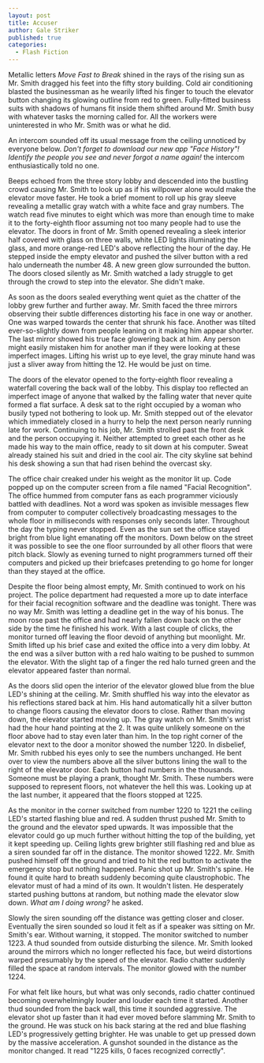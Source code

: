 ```yaml
---
layout: post
title: Accuser
author: Gale Striker
published: true
categories: 
  - Flash Fiction
---
```


Metallic letters _Move Fast to Break_ shined in the rays of the rising sun as Mr. Smith dragged his feet into the fifty story building. Cold air conditioning blasted the businessman as he wearily lifted his finger to touch the elevator button changing its glowing outline from red to green. Fully-fitted business suits with shadows of humans fit inside them shifted around Mr. Smith busy with whatever tasks the morning called for. All the workers were uninterested in who Mr. Smith was or what he did.

An intercom sounded off its usual message from the ceiling unnoticed by everyone below. _Don't forget to download our new app "Face History"! Identify the people you see and never forgot a name again!_ the intercom enthusiastically told no one.

Beeps echoed from the three story lobby and descended into the bustling crowd causing Mr. Smith to look up as if his willpower alone would make the elevator move faster. He took a brief moment to roll up his gray sleeve revealing a metallic gray watch with a white face and gray numbers. The watch read five minutes to eight which was more than enough time to make it to the forty-eighth floor assuming not too many people had to use the elevator. The doors in front of Mr. Smith opened revealing a sleek interior half covered with glass on three walls, white LED lights illuminating the glass, and more orange-red LED's above reflecting the hour of the day. He stepped inside the empty elevator and pushed the silver button with a red halo underneath the number 48. A new green glow surrounded the button. The doors closed silently as Mr. Smith watched a lady struggle to get through the crowd to step into the elevator. She didn't make.

As soon as the doors sealed everything went quiet as the chatter of the lobby grew further and further away. Mr. Smith faced the three mirrors observing their subtle differences distorting his face in one way or another. One was warped towards the center that shrunk his face. Another was tilted ever-so-slightly down from people leaning on it making him appear shorter. The last mirror showed his true face glowering back at him. Any person might easily mistaken him for another man if they were looking at these imperfect images. Lifting his wrist up to eye level, the gray minute hand was just a sliver away from hitting the 12. He would be just on time.

The doors of the elevator opened to the forty-eighth floor revealing a waterfall covering the back wall of the lobby. This display too reflected an imperfect image of anyone that walked by the falling water that never quite formed a flat surface. A desk sat to the right occupied by a woman who busily typed not bothering to look up. Mr. Smith stepped out of the elevator which immediately closed in a hurry to help the next person nearly running late for work. Continuing to his job, Mr. Smith strolled past the front desk and the person occupying it. Neither attempted to greet each other as he made his way to the main office, ready to sit down at his computer. Sweat already stained his suit and dried in the cool air. The city skyline sat behind his desk showing a sun that had risen behind the overcast sky.

The office chair creaked under his weight as the monitor lit up. Code popped up on the computer screen from a file named "Facial Recognition". The office hummed from computer fans as each programmer viciously battled with deadlines. Not a word was spoken as invisible messages flew from computer to computer collectively broadcasting messages to the whole floor in milliseconds with responses only seconds later. Throughout the day the typing never stopped. Even as the sun set the office stayed bright from blue light emanating off the monitors. Down below on the street it was possible to see the one floor surrounded by all other floors that were pitch black. Slowly as evening turned to night programmers turned off their computers and picked up their briefcases pretending to go home for longer than they stayed at the office.

Despite the floor being almost empty, Mr. Smith continued to work on his project. The police department had requested a more up to date interface for their facial recognition software and the deadline was tonight. There was no way Mr. Smith was letting a deadline get in the way of his bonus. The moon rose past the office and had nearly fallen down back on the other side by the time he finished his work. With a last couple of clicks, the monitor turned off leaving the floor devoid of anything but moonlight. Mr. Smith lifted up his brief case and exited the office into a very dim lobby. At the end was a silver button with a red halo waiting to be pushed to summon the elevator. With the slight tap of a finger the red halo turned green and the elevator appeared faster than normal.

As the doors slid open the interior of the elevator glowed blue from the blue LED's shining at the ceiling. Mr. Smith shuffled his way into the elevator as his reflections stared back at him. His hand automatically hit a silver button to change floors causing the elevator doors to close. Rather than moving down, the elevator started moving up. The gray watch on Mr. Smith's wrist had the hour hand pointing at the 2. It was quite unlikely someone on the floor above had to stay even later than him. In the top right corner of the elevator next to the door a monitor showed the number 1220. In disbelief, Mr. Smith rubbed his eyes only to see the numbers unchanged. He bent over to view the numbers above all the silver buttons lining the wall to the right of the elevator door. Each button had numbers in the thousands. Someone must be playing a prank, thought Mr. Smith. These numbers were supposed to represent floors, not whatever the hell this was. Looking up at the last number, it appeared that the floors stopped at 1225.

As the monitor in the corner switched from number 1220 to 1221 the ceiling LED's started flashing blue and red. A sudden thrust pushed Mr. Smith to the ground and the elevator sped upwards. It was impossible that the elevator could go up much further without hitting the top of the building, yet it kept speeding up. Ceiling lights grew brighter still flashing red and blue as a siren sounded far off in the distance. The monitor showed 1222. Mr. Smith pushed himself off the ground and tried to hit the red button to activate the emergency stop but nothing happened. Panic shot up Mr. Smith's spine. He found it quite hard to breath suddenly becoming quite claustrophobic. The elevator must of had a mind of its own. It wouldn't listen. He desperately started pushing buttons at random, but nothing made the elevator slow down. _What am I doing wrong?_ he asked.

Slowly the siren sounding off the distance was getting closer and closer. Eventually the siren sounded so loud it felt as if a speaker was sitting on Mr. Smith's ear. Without warning, it stopped. The monitor switched to number 1223. A thud sounded from outside disturbing the silence. Mr. Smith looked around the mirrors which no longer reflected his face, but weird distortions warped presumably by the speed of the elevator. Radio chatter suddenly filled the space at random intervals. The monitor glowed with the number 1224.

For what felt like hours, but what was only seconds, radio chatter continued becoming overwhelmingly louder and louder each time it started. Another thud sounded from the back wall, this time it sounded aggressive. The elevator shot up faster than it had ever moved before slamming Mr. Smith to the ground. He was stuck on his back staring at the red and blue flashing LED's progressively getting brighter. He was unable to get up pressed down by the massive acceleration. A gunshot sounded in the distance as the monitor changed. It read "1225 kills, 0 faces recognized correctly".
